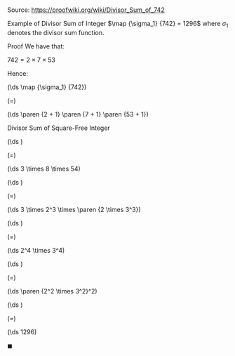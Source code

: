 # 

Source: https://proofwiki.org/wiki/Divisor_Sum_of_742

Example of Divisor Sum of Integer
$\map {\sigma_1} {742} = 1296$
where $\sigma_1$ denotes the divisor sum function.


Proof
We have that:

$742 = 2 \times 7 \times 53$

Hence:














\(\ds \map {\sigma_1} {742}\)

\(=\)







\(\ds \paren {2 + 1} \paren {7 + 1} \paren {53 + 1}\)





Divisor Sum of Square-Free Integer














\(\ds \)

\(=\)







\(\ds 3 \times 8 \times 54\)




















\(\ds \)

\(=\)







\(\ds 3 \times 2^3 \times \paren {2 \times 3^3}\)




















\(\ds \)

\(=\)







\(\ds 2^4 \times 3^4\)




















\(\ds \)

\(=\)







\(\ds \paren {2^2 \times 3^2}^2\)




















\(\ds \)

\(=\)







\(\ds 1296\)









$\blacksquare$





